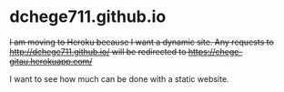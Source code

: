 # dchege711.github.io

~~I am moving to Heroku because I want a dynamic site. Any requests to http://dchege711.github.io/ will be redirected to https://chege-gitau.herokuapp.com/~~

I want to see how much can be done with a static website.

